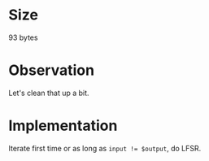 # Size
93 bytes

# Observation
Let's clean that up a bit.

# Implementation
Iterate first time or as long as `input != $output`, do LFSR.